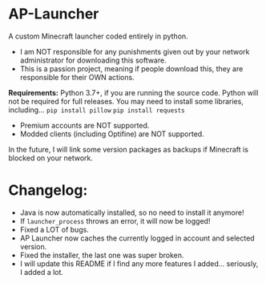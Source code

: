 # AP-Launcher
A custom Minecraft launcher coded entirely in python. 

* I am NOT responsible for any punishments given out by your network administrator for downloading this software.
* This is a passion project, meaning if people download this, they are responsible for their OWN actions.

**Requirements:**
Python 3.7+, if you are running the source code. Python will not be required for full releases.
You may need to install some libraries, including...
`pip install pillow`
`pip install requests`

* Premium accounts are NOT supported.
* Modded clients (including Optifine) are NOT supported.

In the future, I will link some version packages as backups if Minecraft is blocked on your network.

# Changelog:
* Java is now automatically installed, so no need to install it anymore!
* If `launcher_process` throws an error, it will now be logged!
* Fixed a LOT of bugs.
* AP Launcher now caches the currently logged in account and selected version.
* Fixed the installer, the last one was super broken.
* I will update this README if I find any more features I added... seriously, I added a lot.
